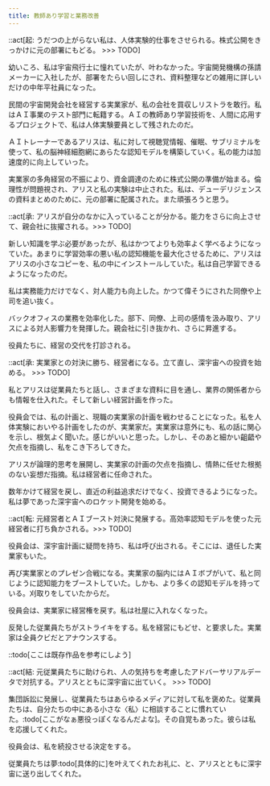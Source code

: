 ```yaml
---
title: 教師あり学習と業務改善
---
```


::act[起: うだつの上がらない私は、人体実験的仕事をさせられる。株式公開をきっかけに元の部署にもどる。 >>> TODO]

幼いころ、私は宇宙飛行士に憧れていたが、叶わなかった。宇宙開発機構の孫請メーカーに入社したが、部署をたらい回しにされ、資料整理などの雑用に詳しいだけの中年平社員になった。

民間の宇宙開発会社を経営する実業家が、私の会社を買収しリストラを敢行。私はＡＩ事業のテスト部門に転籍する。ＡＩの教師あり学習技術を、人間に応用するプロジェクトで、私は人体実験要員として残されたのだ。

ＡＩトレーナーであるアリスは、私に対して視聴覚情報、催眠、サブリミナルを使って、私の脳神経細胞網にあらたな認知モデルを構築していく。私の能力は加速度的に向上していった。

実業家の多角経営の不振により、資金調達のために株式公開の準備が始まる。倫理性が問題視され、アリスと私の実験は中止された。私は、デューデリジェンスの資料まとめのために、元の部署に配属された。また頑張ろうと思う。

::act[承: アリスが自分のなかに入っていることが分かる。能力をさらに向上させて、親会社に抜擢される。>>> TODO]

新しい知識を学ぶ必要があったが、私はかつてよりも効率よく学べるようになっていた。あまりに学習効率の悪い私の認知機能を最大化させるために、アリスはアリスの小さなコピーを、私の中にインストールしていた。私は自己学習できるようになったのだ。

私は実務能力だけでなく、対人能力も向上した。かつて偉そうにされた同僚や上司を追い抜く。

バックオフィスの業務を効率化した。部下、同僚、上司の感情を汲み取り、アリスによる対人影響力を発揮した。親会社に引き抜かれ、さらに昇進する。

役員たちに、経営の交代を打診される。

::act[承: 実業家との対決に勝ち、経営者になる。立て直し、深宇宙への投資を始める。 >>> TODO]

私とアリスは従業員たちと話し、さまざまな資料に目を通し、業界の関係者からも情報を仕入れた。そして新しい経営計画を作った。

役員会では、私の計画と、現職の実業家の計画を戦わせることになった。私を人体実験においやる計画をしたのが、実業家だ。実業家は意外にも、私の話に関心を示し、根気よく聞いた。感じがいいと思った。しかし、そのあと細かい齟齬や欠点を指摘し、私をこき下ろしてきた。

アリスが論理的思考を展開し、実業家の計画の欠点を指摘し、情熱に任せた根拠のない妄想だ指摘。私は経営者に任命された。

数年かけて経営を戻し、直近の利益追求だけでなく、投資できるようになった。私は夢であった深宇宙へのロケット開発を始める。

::act[転: 元経営者とＡＩブースト対決に発展する。高効率認知モデルを使った元経営者に打ち負かされる。>>> TODO]

役員会は、深宇宙計画に疑問を持ち、私は呼び出される。そこには、退任した実業家もいた。

再び実業家とのプレゼン合戦になる。実業家の脳内にはＡＩボブがいて、私と同じように認知能力をブーストしていた。しかも、より多くの認知モデルを持っている。刈取りをしていたからだ。

役員会は、実業家に経営権を戻す。私は社屋に入れなくなった。

反発した従業員たちがストライキをする。私を経営にもどせ、と要求した。実業家は全員クビだとアナウンスする。

::todo[ここは既存作品を参考にしよう]

::act[結: 元従業員たちに助けられ、人の気持ちを考慮したアドバーサリアルデータで対抗する。アリスとともに深宇宙に出ていく。 >>> TODO]

集団訴訟に発展し、従業員たちはあらゆるメディアに対して私を褒めた。従業員たちは、自分たちの中にある小さな〈私〉に相談することに慣れていた。:todo[ここがなぁ悪役っぽくなるんだよな]。その自覚もあった。彼らは私を応援してくれた。

役員会は、私を続投させる決定をする。

従業員たちは夢:todo[具体的に]を叶えてくれたお礼に、と、アリスとともに深宇宙に送り出してくれた。
